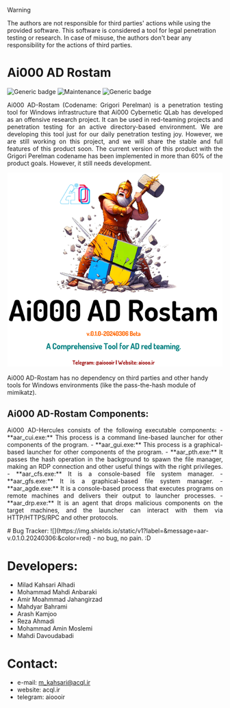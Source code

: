 > [!WARNING]
> The authors are not responsible for third parties' actions while using the provided software. This software is considered a tool for legal penetration testing or research. In case of misuse, the authors don't bear any responsibility for the actions of third parties.

# Ai000 AD Rostam
![Generic badge](https://img.shields.io/badge/Version-v.0.1.0.20240306-red.svg)
![Maintenance](https://img.shields.io/badge/Maintained%3F-yes-green.svg)
![Generic badge](https://img.shields.io/badge/Windows-Passed-blue.svg)

<p align="justify">Ai000 AD-Rostam (Codename: Grigori Perelman) is a penetration testing tool for Windows infrastructure that Ai000 Cybernetic QLab has developed as an offensive research project. It can be used in red-teaming projects and penetration testing for an active directory-based environment. We are developing this tool just for our daily penetration testing joy. However, we are still working on this project, and we will share the stable and full features of this product soon. The current version of this product with the Grigori Perelman codename has been implemented in more than 60% of the product goals. However, it still needs development.</p>

<p align="center">
<img src="https://github.com/aiooord/hercules/blob/main/v.0.1.0-20240306.PNG">
</p>

Ai000 AD-Rostam has no dependency on third parties and other handy tools for Windows environments (like the pass-the-hash module of mimikatz).

## Ai000 AD-Rostam Components:
<p align="justify">
Ai000 AD-Hercules consists of the following executable components:
- **aar_cui.exe:** This process is a command line-based launcher for other components of the program.
- **aar_gui.exe:** This process is a graphical-based launcher for other components of the program.
- **aar_pth.exe:** It passes the hash operation in the background to spawn the file manager, making an RDP connection and other useful things with the right privileges.
- **aar_cfs.exe:** It is a console-based file system manager.
- **aar_gfs.exe:** It is a graphical-based file system manager.
- **aar_agde.exe:** It is a console-based process that executes programs on remote machines and delivers their output to launcher processes.
- **aar_drp.exe:** It is an agent that drops malicious components on the target machines, and the launcher can interact with them via HTTP/HTTPS/RPC and other protocols. 
</p>
# Bug Tracker:
![](https://img.shields.io/static/v1?label=&message=aar-v.0.1.0.20240306:&color=red)
- no bug, no pain. :D

# Developers:
- Milad Kahsari Alhadi
- Mohammad Mahdi Anbaraki
- Amir Moahmmad Jahangirzad
- Mahdyar Bahrami
- Arash Kamjoo
- Reza Ahmadi
- Mohammad Amin Moslemi
- Mahdi Davoudabadi
  
# Contact:
- e-mail: m_kahsari@acql.ir
- website: acql.ir
- telegram: aioooir

